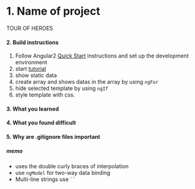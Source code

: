 # 1. Name of project
  TOUR OF HEROES
#### 2. Build instructions
  1. Follow Angular2 [Quick Start](https://angular.io/docs/ts/latest/quickstart.html) instructions and set up the development environment
  2. start [tutorial](https://angular.io/docs/ts/latest/tutorial/toh-pt1.html)
  3. show static data
  4. create array and shows datas in the array by using `ngFor`
  5. hide selected template by using `ngIf`
  6. style template with css.

#### 3. What you learned
#### 4. What you found difficult
#### 5. Why are .gitignore files important

##### memo
* uses the double curly braces of interpolation
* use `ngModel` for two-way data binding
* Multi-line strings use ` `` `

